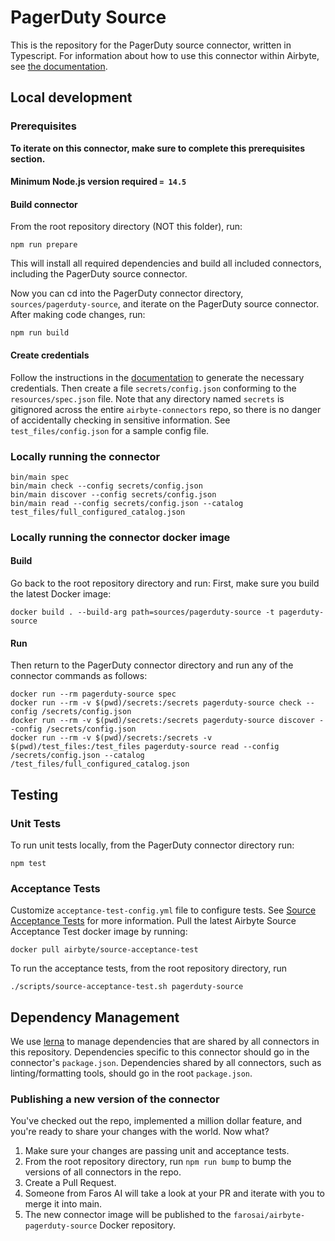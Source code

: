 # PagerDuty Source

This is the repository for the PagerDuty source connector, written in Typescript.
For information about how to use this connector within Airbyte, see [the
documentation](https://docs.airbyte.io/integrations/sources/pagerduty).

## Local development

### Prerequisites
**To iterate on this connector, make sure to complete this prerequisites
section.**

#### Minimum Node.js version required `= 14.5`

#### Build connector
From the root repository directory (NOT this folder), run:
```
npm run prepare
```

This will install all required dependencies and build all included connectors,
including the PagerDuty source connector.

Now you can cd into the PagerDuty connector directory, `sources/pagerduty-source`,
and iterate on the PagerDuty source connector. After making code changes, run:
```
npm run build
```

#### Create credentials
Follow the instructions in the
[documentation](https://docs.airbyte.io/integrations/sources/pagerduty) to
generate the necessary credentials. Then create a file `secrets/config.json`
conforming to the `resources/spec.json` file.  Note that any directory named
`secrets` is gitignored across the entire `airbyte-connectors` repo, so there is
no danger of accidentally checking in sensitive information.  See
`test_files/config.json` for a sample config file.

### Locally running the connector
```
bin/main spec
bin/main check --config secrets/config.json
bin/main discover --config secrets/config.json
bin/main read --config secrets/config.json --catalog test_files/full_configured_catalog.json
```

### Locally running the connector docker image

#### Build
Go back to the root repository directory and run:
First, make sure you build the latest Docker image:
```
docker build . --build-arg path=sources/pagerduty-source -t pagerduty-source
```

#### Run
Then return to the PagerDuty connector directory and run any of the connector
commands as follows:
```
docker run --rm pagerduty-source spec
docker run --rm -v $(pwd)/secrets:/secrets pagerduty-source check --config /secrets/config.json
docker run --rm -v $(pwd)/secrets:/secrets pagerduty-source discover --config /secrets/config.json
docker run --rm -v $(pwd)/secrets:/secrets -v $(pwd)/test_files:/test_files pagerduty-source read --config /secrets/config.json --catalog /test_files/full_configured_catalog.json
```

## Testing

### Unit Tests
To run unit tests locally, from the PagerDuty connector directory run:
```
npm test
```

### Acceptance Tests
Customize `acceptance-test-config.yml` file to configure tests. See [Source
Acceptance
Tests](https://docs.airbyte.io/connector-development/testing-connectors/source-acceptance-tests-reference)
for more information.
Pull the latest Airbyte Source Acceptance Test docker image by running:
```
docker pull airbyte/source-acceptance-test
```

To run the acceptance tests, from the root repository directory, run
```
./scripts/source-acceptance-test.sh pagerduty-source
```

## Dependency Management
We use [lerna](https://lerna.js.org/) to manage dependencies that are shared by
all connectors in this repository. Dependencies specific to this connector
should go in the connector's `package.json`. Dependencies shared by all
connectors, such as linting/formatting tools, should go in the root
`package.json`.

### Publishing a new version of the connector
You've checked out the repo, implemented a million dollar feature, and you're
ready to share your changes with the world. Now what?
1. Make sure your changes are passing unit and acceptance tests.
1. From the root repository directory, run `npm run bump` to bump the versions
   of all connectors in the repo.
1. Create a Pull Request.
1. Someone from Faros AI will take a look at your PR and iterate with you to
   merge it into main.
1. The new connector image will be published to the
   `farosai/airbyte-pagerduty-source` Docker repository.
